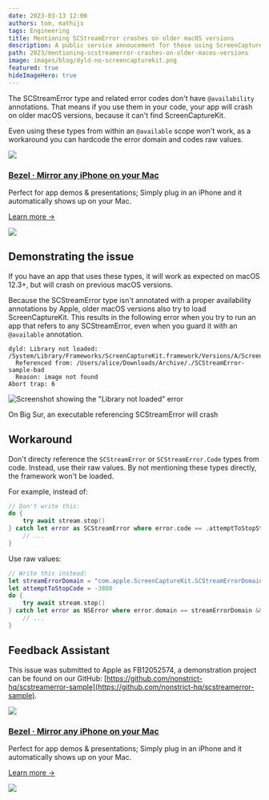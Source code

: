 ```yaml
---
date: 2023-03-13 12:00
authors: tom, mathijs
tags: Engineering
title: Mentioning SCStreamError crashes on older macOS versions
description: A public service annoucement for those using ScreenCaptureKit in an app that also needs to run on macOS < 12.3 (Monterey).
path: 2023/mentioning-scstreamerror-crashes-on-older-macos-versions
image: images/blog/dyld-no-screencapturekit.png
featured: true
hideImageHero: true
---
```


The SCStreamError type and related error codes don't have `@availability` annotations. That means if you use them in your code, your app will crash on older macOS versions, because it can't find ScreenCaptureKit.

Even using these types from within an `@available` scope won't work, as a workaround you can hardcode the error domain and codes raw values.

<div class="not-prose flex space-x-4 border-2 border-orange-500 rounded-lg pl-4 pr-6 py-6 mt-8 -mb-6">
    <div class="flex-initial">
        <a href="/bezel?utm_source=nonstrict&utm_medium=blog&utm_content=mentioning-scstreamerror-crashes-on-older-macos-versions" target="_blank"><img src="/images/bezel-icon.png" class="max-h-full max-w-10 m-0"></a>
    </div>
    <div class="flex-initial">
        <h3 class="text-2xl font-bold text-black hover:text-orange-500 leading-relaxed mt-0 mb-2"><a href="/bezel?utm_source=nonstrict&utm_medium=blog&utm_content=hkworkoutsession-remote-delegate-not-setup-error" target="_blank">Bezel · Mirror any iPhone on your Mac</a></h3>
        <p class="mb-2">Perfect for app demos & presentations; Simply plug in an iPhone and it automatically shows up on your Mac.</p>
        <p><a href="/bezel?utm_source=nonstrict&utm_medium=blog&utm_content=hkworkoutsession-remote-delegate-not-setup-error" target="_blank" class="text-orange hover:text-orange-500 underline font-medium">Learn more →</a></p> 
    </div>
    <div class="flex-initial hidden md:block">
        <a href="/bezel?utm_source=nonstrict&utm_medium=blog&utm_content=hkworkoutsession-remote-delegate-not-setup-error" target="_blank">
            <img src="/images/bezel-still.jpg" class="max-h-full max-w-36 rounded-md bg-white/5 ring-1 ring-gray-600/50 dark:ring-white/50 lg:mt-auto">
        </a>
    </div>
</div>

## Demonstrating the issue

If you have an app that uses these types, it will work as expected on macOS 12.3+, but will crash on previous macOS versions.

Because the SCStreamError type isn't annotated with a proper availability annotations by Apple, older macOS versions also try to load ScreenCaptureKit.
This results in the following error when you try to run an app that refers to any SCStreamError, even when you guard it with an `@available` annotation.

```
dyld: Library not loaded: /System/Library/Frameworks/ScreenCaptureKit.framework/Versions/A/ScreenCaptureKit
  Referenced from: /Users/alice/Downloads/Archive/./SCStreamError-sample-bad
  Reason: image not found
Abort trap: 6
```

![Screenshot showing the "Library not loaded" error](/images/blog/dyld-no-screencapturekit.png)
<figcaption>On Big Sur, an executable referencing SCStreamError will crash</figcaption>

## Workaround

Don't directy reference the `SCStreamError` or `SCStreamError.Code` types from code. Instead, use their raw values.
By not mentioning these types directly, the framework won't be loaded.

For example, instead of:

```swift
// Don't write this:
do {
    try await stream.stop()
} catch let error as SCStreamError where error.code == .attemptToStopStreamState {
    // ...
}
```

Use raw values:
```swift
// Write this instead:
let streamErrorDomain = "com.apple.ScreenCaptureKit.SCStreamErrorDomain"
let attemptToStopCode = -3808
do {
    try await stream.stop()
} catch let error as NSError where error.domain == streamErrorDomain && error.code == attemptToStopCode {
    // ...
}
```

## Feedback Assistant

This issue was submitted to Apple as FB12052574, a demonstration project can be found on our GitHub: [https://github.com/nonstrict-hq/scstreamerror-sample](https://github.com/nonstrict-hq/scstreamerror-sample).

<div class="not-prose flex space-x-4 border-2 border-orange-500 rounded-lg pl-4 pr-6 py-6 mt-8 -mb-6">
    <div class="flex-initial">
        <a href="/bezel?utm_source=nonstrict&utm_medium=blog&utm_content=mentioning-scstreamerror-crashes-on-older-macos-versions" target="_blank"><img src="/images/bezel-icon.png" class="max-h-full max-w-10 m-0"></a>
    </div>
    <div class="flex-initial">
        <h3 class="text-2xl font-bold text-black hover:text-orange-500 leading-relaxed mt-0 mb-2"><a href="/bezel?utm_source=nonstrict&utm_medium=blog&utm_content=hkworkoutsession-remote-delegate-not-setup-error" target="_blank">Bezel · Mirror any iPhone on your Mac</a></h3>
        <p class="mb-2">Perfect for app demos & presentations; Simply plug in an iPhone and it automatically shows up on your Mac.</p>
        <p><a href="/bezel?utm_source=nonstrict&utm_medium=blog&utm_content=hkworkoutsession-remote-delegate-not-setup-error" target="_blank" class="text-orange hover:text-orange-500 underline font-medium">Learn more →</a></p> 
    </div>
    <div class="flex-initial hidden md:block">
        <a href="/bezel?utm_source=nonstrict&utm_medium=blog&utm_content=hkworkoutsession-remote-delegate-not-setup-error" target="_blank">
            <img src="/images/bezel-still.jpg" class="max-h-full max-w-36 rounded-md bg-white/5 ring-1 ring-gray-600/50 dark:ring-white/50 lg:mt-auto">
        </a>
    </div>
</div>
